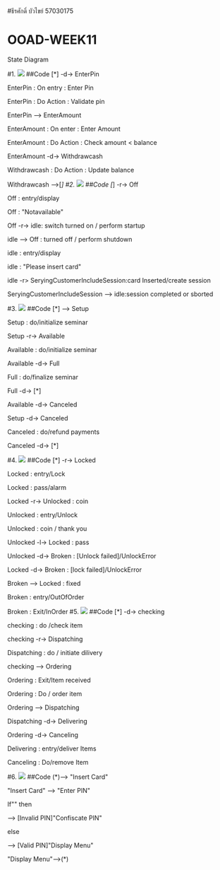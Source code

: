 #ธีรศักดิ์ บัวไขย์ 57030175
# OOAD-WEEK11
State Diagram

#1.
![](http://www.plantuml.com/plantuml/img/YzQALT1DqRLJSCqhIIqAoCpZWZ4Kh1JyynHIyqgAAe5CiAW2chnBle9ZSabcFeWTbfYJcP9OagfGWAn65sQoOsv-QLu95n8RRZxGN9ZvM5KXs-ASaPgShP08aR9HI4hCISnBJaNH0FPDU6P9HafHOdboOd465p87pRpG0h2ROUQWg0IwFLeh5W00)
##Code
[*] -d-> EnterPin

EnterPin : On entry : Enter Pin

EnterPin : Do Action : Validate pin

EnterPin --> EnterAmount

EnterAmount : On enter : Enter Amount

EnterAmount : Do Action : Check amount < balance

EnterAmount -d-> Withdrawcash

Withdrawcash : Do Action : Update balance

Withdrawcash -->[*]
#2.
![](http://www.plantuml.com/plantuml/img/VO-nRiCm34HtVyN1Om33kuSidRAq0Jm66HI9hWN8aa5I2VptjMK7A3fquC3ZkoDvEztHS7F6rp1KQw43HUMbTLxcO9P3gp-JcgVnmJm2rKKiBky2TP2NLpj2CqToI14jPk8XyGHHmvhdQWFHx7lMl3UwDh_OCQjBhxZ3VmyvnFeQo0Z1Ho5MMCEkFjBvZ9vuyV7x8ukcYVWIRSYEUXBnANORZ4inacijar62xCFgNsivlJnxuB1fcWFfzWH37ccBHFK3)
##Code
[*] -r-> Off

Off : entry/display

Off : "Notavailable"

Off -r-> idle: switch turned on / perform startup

idle --> Off : turned off / perform shutdown

idle : entry/display

idle : "Please insert card"

idle -r> SeryingCustomerIncludeSession:card Inserted/create session

SeryingCustomerIncludeSession --> idle:session completed or sborted 


#3.
![](http://www.plantuml.com/plantuml/img/YzQALT3LjLC8JYqfBU02amfM2Ydv-fbvcIMPYJcPLQaAnQcvcNc9HL1PtIAWSiUonCoSnAISL2uu2wSsX0hT5A1MjzAS72uG0T6G1bI3eXmi1LOPhHMBhjavCIyvDISr1UOM534O0s9mKMfQQLwAGa5YPMvgNaanGXPcDW00)
##Code
[*] --> Setup

Setup : do/initialize seminar

Setup -r-> Available

Available : do/initialize seminar

Available -d-> Full

Full : do/finalize seminar

Full -d-> [*]

Available -d-> Canceled

Setup -d-> Canceled

Canceled : do/refund payments

Canceled -d-> [*]

#4.
![](http://www.plantuml.com/plantuml/img/TP0n2yCW48LtVyND1N7lqA6GeL38r2baa6Yen9xbOY3vzqcZKLle9FUzztodpQa5Jlm2TzSDMh5mm1aqUbh4PypiBSTHI2lfTR0z-a1xE3fda1Lpk2K0zkC30VufSO35JLdZDYqJ6mjDRTgLtA1nqvh0ePV6QjN6beh8KLhlE_3N7YsyhExDlFr72eUNr9El-vgKfgnKi_7YXZjT0G00)
##Code
[*] -r-> Locked

Locked : entry/Lock

Locked : pass/alarm

Locked -r-> Unlocked : coin

Unlocked : entry/Unlock

Unlocked : coin / thank you

Unlocked -l-> Locked : pass

Unlocked -d-> Broken : [Unlock failed]/UnlockError

Locked -d-> Broken : [lock failed]/UnlockError

Broken --> Locked : fixed

Broken : entry/OutOfOrder

Broken : Exit/InOrder
#5.
![](http://www.plantuml.com/plantuml/img/VO-n3i8m34JtV8Ldf2Wx0mjXOE8344ELMDI29iYDglRlSL8Qmi9spldbpjVT3RJN1t0zkWU5kze4xC57C6K4IZXy7Sq2M1fVNN9zPXhzmO029UeIWgSdJSXBWmjzOO-SqKq8TvefcRCa0QD3WNphslnhpFFQfbhwJvbociNIu2Uj6CSkEF4oKrSa2KFYnVZr2NAXKTNLqiGm3d72ugat)
 ##Code
 [*] -d-> checking
 
checking : do /check item

checking -r-> Dispatching

Dispatching : do / initiate dilivery

checking --> Ordering

Ordering : Exit/Item received

Ordering : Do / order item

Ordering --> Dispatching

Dispatching -d-> Delivering

Ordering -d-> Canceling

Delivering : entry/deliver Items

Canceling : Do/remove Item

#6.
![](http://www.plantuml.com/plantuml/img/qz3IrDMrKr3op2jEBIfHS4uiIb7YGk4fWELTyqfIYnG2FFsK5BWyqvIK54eoKlEuG5BHddbbYJcPAI39M2Nd_BoqpEBan99Ki6Akr9pYL8YoC8GYbypYWfp4IWNVrBnIe6qeNA1Q3IrD0000)
##Code
(*)--> "Insert Card"

"Insert Card" --> "Enter PIN" 

If"" then

--> [Invalid PIN]"Confiscate PIN"

else

--> [Valid PIN]"Display Menu"

"Display Menu"-->(*)

